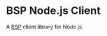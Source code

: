 # BSP Node.js Client

A [BSP] client library for Node.js.

[bsp]: https://build-server-protocol.github.io/